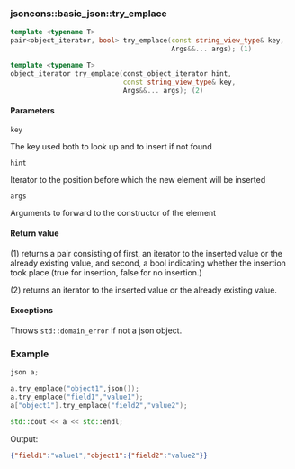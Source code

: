 ### jsoncons::basic_json::try_emplace

```cpp
template <typename T>
pair<object_iterator, bool> try_emplace(const string_view_type& key, 
                                        Args&&... args); (1)

template <typename T>
object_iterator try_emplace(const_object_iterator hint, 
                            const string_view_type& key, 
                            Args&&... args); (2)
```

#### Parameters

    key
The key used both to look up and to insert if not found

    hint
Iterator to the position before which the new element will be inserted

    args        
Arguments to forward to the constructor of the element

#### Return value

(1) returns a pair consisting of first, an iterator to the inserted value 
or the already existing value, 
and second, a bool indicating whether the insertion took place
(true for insertion, false for no insertion.)

(2) returns an iterator to the inserted value 
or the already existing value. 

#### Exceptions

Throws `std::domain_error` if not a json object.

### Example

```cpp
json a;

a.try_emplace("object1",json());
a.try_emplace("field1","value1");
a["object1"].try_emplace("field2","value2");

std::cout << a << std::endl;
```
Output:

```json
{"field1":"value1","object1":{"field2":"value2"}}
```



